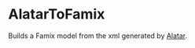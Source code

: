 # AlatarToFamix
Builds a Famix model from the xml generated by [Alatar](https://github.com/olivierauverlot/alatar).
